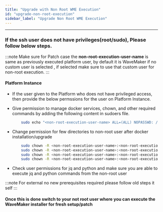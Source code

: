 ```yaml
---
title: "Upgrade with Non Root WME Execution"
id: "upgrade-non-root-execution"
sidebar_label: "Upgrade Non Root WME Execution"
---
```

---

### If the ssh user does not have privileges(root/sudo), Please follow below steps.

 
:::note
 Make sure for Patch case the **non-root-execution-user-name** is same as previously executed platform user, by default it is WaveMaker if no custom user is selected , if selected make sure to use that custom user for non-root execution.
:::

#### Platform Instance

- If the user given to the Platform who does not have privileged access, then provide the below permssions for the user on Platform Instance.

- Give permission to manage docker services, chown, and other required commands by adding the following content in sudoers file.

  ```bash
      sudo echo "<non-root-execution-user-name> ALL=(ALL) NOPASSWD: /bin/systemctl daemon-reload, /bin/systemctl restart docker, /bin/systemctl status docker, /bin/systemctl stop docker, /bin/systemctl start docker, /usr/sbin/service docker restart, /usr/sbin/service docker start, /usr/sbin/service docker stop, /usr/sbin/service docker status, /sbin/ip link set docker0 down, /sbin/ip link del dev docker0 type bridge, /usr/bin/chown" >> /etc/sudoers
  ```
- Change permission for few directories to non-root user after docker installation/upgrade

    ```bash
        sudo chown -R <non-root-execution-user-name>:<non-root-execution-user-name> /usr/lib/systemd/system/
        sudo chown -R <non-root-execution-user-name>:<non-root-execution-user-name> /etc/sysconfig/
        sudo chown -R <non-root-execution-user-name>:<non-root-execution-user-name> /etc/systemd/system/
        sudo chown -R <non-root-execution-user-name>:<non-root-execution-user-name> /wm-runtime/setup/setup-registry-server/registry/
    ```


- Check user permissions for jq and python and make sure you are able to execute jq and python commands from the non-root user

 
:::note
For external no new prerequisites required please follow old steps it self
:::

#### Once this is done switch to your not root user where you can  execute the WaveMaker installer for fresh setup/patch 






